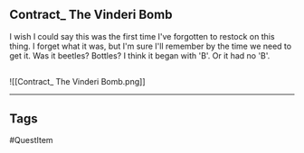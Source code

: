 ## Contract_ The Vinderi Bomb
I wish I could say this was the first time I've forgotten to restock on this thing.
I forget what it was, but I'm sure I'll remember by the time we need to get it.
Was it beetles? Bottles? I think it began with 'B'.
Or it had no 'B'.
## 
![[Contract_ The Vinderi Bomb.png]]

---
## Tags
#QuestItem